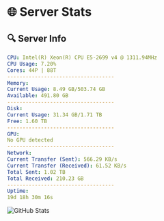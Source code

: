# 🌐 Server Stats
## 🔍 Server Info
```yaml
CPU: Intel(R) Xeon(R) CPU E5-2699 v4 @ 1311.94MHz
CPU Usage: 7.20%
Cores: 44P | 88T
-----------------------------------
Memory:
Current Usage: 8.49 GB/503.74 GB
Available: 491.80 GB
-----------------------------------
Disk:
Current Usage: 31.34 GB/1.71 TB
Free: 1.60 TB
-----------------------------------
GPU:
No GPU detected
-----------------------------------
Network:
Current Transfer (Sent): 566.29 KB/s
Current Transfer (Received): 61.52 KB/s
Total Sent: 1.02 TB
Total Received: 210.23 GB
-----------------------------------
Uptime:
19d 18h 30m 16s
```
![GitHub Stats](https://img.shields.io/badge/Updated-2025-05-09_11:39:04-blue)